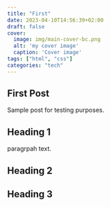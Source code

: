 ```yaml
---
title: "First"
date: 2023-04-10T14:56:39+02:00
draft: false
cover:
  image: img/main-cover-bc.png
  alt: 'my cover image'
  caption: 'Cover image'
tags: ["html", "css"]
categories: "tech"
---
```


## First Post

Sample post for testing purposes.

## Heading 1

paragrpah text.

## Heading 2

## Heading 3

